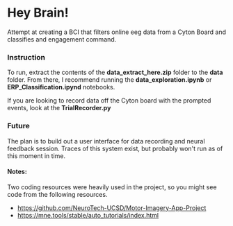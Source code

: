 # Hey Brain!
Attempt at creating a BCI that filters online eeg data from a Cyton Board and classifies and engagement command.

### Instruction
To run, extract the contents of the **data_extract_here.zip** folder to the **data** folder. From there, I recommend running the **data_exploration.ipynb** or **ERP_Classification.ipynd** notebooks.

If you are looking to record data off the Cyton board with the prompted events, look at the **TrialRecorder.py**

### Future
The plan is to build out a user interface for data recording and neural feedback session. Traces of this system exist, but probably won't run as of this moment in time.

#### Notes:
Two coding resources were heavily used in the project, so you might see code from the following resources.
- https://github.com/NeuroTech-UCSD/Motor-Imagery-App-Project
- https://mne.tools/stable/auto_tutorials/index.html

